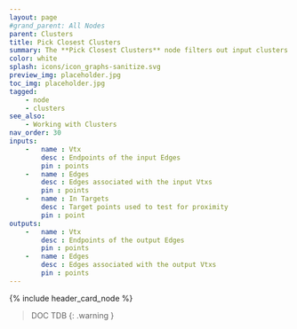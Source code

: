 ```yaml
---
layout: page
#grand_parent: All Nodes
parent: Clusters
title: Pick Closest Clusters
summary: The **Pick Closest Clusters** node filters out input clusters based on proximity to target points.
color: white
splash: icons/icon_graphs-sanitize.svg
preview_img: placeholder.jpg
toc_img: placeholder.jpg
tagged:
    - node
    - clusters
see_also:
    - Working with Clusters
nav_order: 30
inputs:
    -   name : Vtx
        desc : Endpoints of the input Edges
        pin : points
    -   name : Edges
        desc : Edges associated with the input Vtxs
        pin : points
    -   name : In Targets
        desc : Target points used to test for proximity
        pin : point
outputs:
    -   name : Vtx
        desc : Endpoints of the output Edges
        pin : points
    -   name : Edges
        desc : Edges associated with the output Vtxs
        pin : points
---
```


{% include header_card_node %}

> DOC TDB
{: .warning }